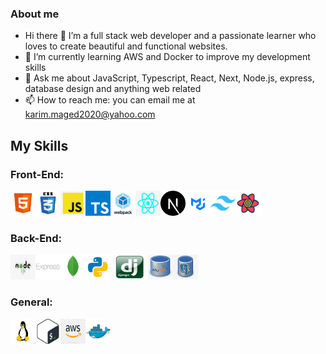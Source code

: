 ### About me

- Hi there 👋 I’m a full stack web developer and a passionate learner who loves to create beautiful and functional websites.
- 🌱 I’m currently learning AWS and Docker to improve my development skills
- 💬 Ask me about JavaScript, Typescript, React, Next, Node.js, express, database design and anything web related
- 📫 How to reach me: you can email me at karim.maged2020@yahoo.com

## My Skills

### Front-End:

<img src="./Icons/Frontend/HTML5.jpeg" width="40" height="40"><img src="./Icons/Frontend/CSS3.png" width="40" height="40"><img src="./Icons/Frontend/JS.jpeg" width="40" height="40"><img src="./Icons/Frontend/ts.png" width="40" height="40"><img src="./Icons/Frontend/webpack.png" width="40" height="40"><img src="./Icons/Frontend/react.jpg" width="40" height="40"><img src="./Icons/Frontend/next.png" width="40" height="40"><img src="./Icons/Frontend/mui.png" width="40" height="40"><img src="./Icons/Frontend/tailwind.png" width="40" height="40"><img src="./Icons/Frontend/react_query.png" width="40" height="40">

### Back-End:

<img src="./Icons/backend/node.js.jpg" width="40" height="40"><img src="./Icons/backend/express.png" width="40" height="40"><img src="./Icons/backend/mongodb.png" width="40" height="40"><img src="./Icons/backend/python.png" width="40" height="40"><img src="./Icons/backend/django.jpeg" width="60" height="40"><img src="./Icons/backend/mysql.png" width="40" height="40"><img src="./Icons/backend/postgresql.jpg" width="40" height="40">

### General:

<img src="./Icons/general/linux.jpeg" width="40" height="40"><img src="./Icons/general/bash.jpeg" width="40" height="40"><img src="./Icons/general/aws.png" width="40" height="40"><img src="./Icons/general/docker.png" width="40" height="40">
